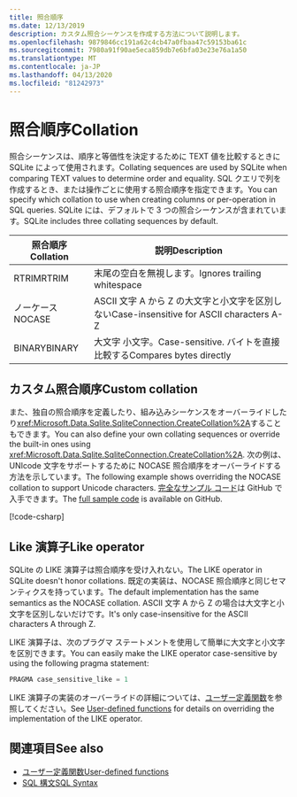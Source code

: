 ```yaml
---
title: 照合順序
ms.date: 12/13/2019
description: カスタム照合シーケンスを作成する方法について説明します。
ms.openlocfilehash: 9879846cc191a62c4cb47a0fbaa47c59153ba61c
ms.sourcegitcommit: 7980a91f90ae5eca859db7e6bfa03e23e76a1a50
ms.translationtype: MT
ms.contentlocale: ja-JP
ms.lasthandoff: 04/13/2020
ms.locfileid: "81242973"
---
```

# <a name="collation"></a><span data-ttu-id="700b1-103">照合順序</span><span class="sxs-lookup"><span data-stu-id="700b1-103">Collation</span></span>

<span data-ttu-id="700b1-104">照合シーケンスは、順序と等価性を決定するために TEXT 値を比較するときに SQLite によって使用されます。</span><span class="sxs-lookup"><span data-stu-id="700b1-104">Collating sequences are used by SQLite when comparing TEXT values to determine order and equality.</span></span> <span data-ttu-id="700b1-105">SQL クエリで列を作成するとき、または操作ごとに使用する照合順序を指定できます。</span><span class="sxs-lookup"><span data-stu-id="700b1-105">You can specify which collation to use when creating columns or per-operation in SQL queries.</span></span> <span data-ttu-id="700b1-106">SQLite には、デフォルトで 3 つの照合シーケンスが含まれています。</span><span class="sxs-lookup"><span data-stu-id="700b1-106">SQLite includes three collating sequences by default.</span></span>

| <span data-ttu-id="700b1-107">照合順序</span><span class="sxs-lookup"><span data-stu-id="700b1-107">Collation</span></span> | <span data-ttu-id="700b1-108">説明</span><span class="sxs-lookup"><span data-stu-id="700b1-108">Description</span></span>                               |
| --------- | ----------------------------------------- |
| <span data-ttu-id="700b1-109">RTRIM</span><span class="sxs-lookup"><span data-stu-id="700b1-109">RTRIM</span></span>     | <span data-ttu-id="700b1-110">末尾の空白を無視します。</span><span class="sxs-lookup"><span data-stu-id="700b1-110">Ignores trailing whitespace</span></span>               |
| <span data-ttu-id="700b1-111">ノーケース</span><span class="sxs-lookup"><span data-stu-id="700b1-111">NOCASE</span></span>    | <span data-ttu-id="700b1-112">ASCII 文字 A から Z の大文字と小文字を区別しない</span><span class="sxs-lookup"><span data-stu-id="700b1-112">Case-insensitive for ASCII characters A-Z</span></span> |
| <span data-ttu-id="700b1-113">BINARY</span><span class="sxs-lookup"><span data-stu-id="700b1-113">BINARY</span></span>    | <span data-ttu-id="700b1-114">大文字 小文字。</span><span class="sxs-lookup"><span data-stu-id="700b1-114">Case-sensitive.</span></span> <span data-ttu-id="700b1-115">バイトを直接比較する</span><span class="sxs-lookup"><span data-stu-id="700b1-115">Compares bytes directly</span></span>   |

## <a name="custom-collation"></a><span data-ttu-id="700b1-116">カスタム照合順序</span><span class="sxs-lookup"><span data-stu-id="700b1-116">Custom collation</span></span>

<span data-ttu-id="700b1-117">また、独自の照合順序を定義したり、組み込みシーケンスをオーバーライドしたり<xref:Microsoft.Data.Sqlite.SqliteConnection.CreateCollation%2A>することもできます。</span><span class="sxs-lookup"><span data-stu-id="700b1-117">You can also define your own collating sequences or override the built-in ones using <xref:Microsoft.Data.Sqlite.SqliteConnection.CreateCollation%2A>.</span></span> <span data-ttu-id="700b1-118">次の例は、UNIcode 文字をサポートするために NOCASE 照合順序をオーバーライドする方法を示しています。</span><span class="sxs-lookup"><span data-stu-id="700b1-118">The following example shows overriding the NOCASE collation to support Unicode characters.</span></span> <span data-ttu-id="700b1-119">[完全なサンプル コード](https://github.com/dotnet/docs/blob/master/samples/snippets/standard/data/sqlite/CollationSample/Program.cs)は GitHub で入手できます。</span><span class="sxs-lookup"><span data-stu-id="700b1-119">The [full sample code](https://github.com/dotnet/docs/blob/master/samples/snippets/standard/data/sqlite/CollationSample/Program.cs) is available on GitHub.</span></span>

[!code-csharp[](../../../../samples/snippets/standard/data/sqlite/CollationSample/Program.cs?name=snippet_Collation)]

## <a name="like-operator"></a><span data-ttu-id="700b1-120">Like 演算子</span><span class="sxs-lookup"><span data-stu-id="700b1-120">Like operator</span></span>

<span data-ttu-id="700b1-121">SQLite の LIKE 演算子は照合順序を受け入れない。</span><span class="sxs-lookup"><span data-stu-id="700b1-121">The LIKE operator in SQLite doesn't honor collations.</span></span> <span data-ttu-id="700b1-122">既定の実装は、NOCASE 照合順序と同じセマンティクスを持っています。</span><span class="sxs-lookup"><span data-stu-id="700b1-122">The default implementation has the same semantics as the NOCASE collation.</span></span> <span data-ttu-id="700b1-123">ASCII 文字 A から Z の場合は大文字と小文字を区別しないだけです。</span><span class="sxs-lookup"><span data-stu-id="700b1-123">It's only case-insensitive for the ASCII characters A through Z.</span></span>

<span data-ttu-id="700b1-124">LIKE 演算子は、次のプラグマ ステートメントを使用して簡単に大文字と小文字を区別できます。</span><span class="sxs-lookup"><span data-stu-id="700b1-124">You can easily make the LIKE operator case-sensitive by using the following pragma statement:</span></span>

```sql
PRAGMA case_sensitive_like = 1
```

<span data-ttu-id="700b1-125">LIKE 演算子の実装のオーバーライドの詳細については、[ユーザー定義関数](user-defined-functions.md)を参照してください。</span><span class="sxs-lookup"><span data-stu-id="700b1-125">See [User-defined functions](user-defined-functions.md) for details on overriding the implementation of the LIKE operator.</span></span>

## <a name="see-also"></a><span data-ttu-id="700b1-126">関連項目</span><span class="sxs-lookup"><span data-stu-id="700b1-126">See also</span></span>

* [<span data-ttu-id="700b1-127">ユーザー定義関数</span><span class="sxs-lookup"><span data-stu-id="700b1-127">User-defined functions</span></span>](user-defined-functions.md)
* [<span data-ttu-id="700b1-128">SQL 構文</span><span class="sxs-lookup"><span data-stu-id="700b1-128">SQL Syntax</span></span>](https://www.sqlite.org/lang.html)
